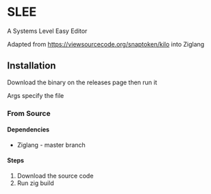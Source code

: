# SLEE

A Systems Level Easy Editor

Adapted from https://viewsourcecode.org/snaptoken/kilo into Ziglang

## Installation

Download the binary on the releases page then run it

Args specify the file

### From Source

#### Dependencies

- Ziglang - master branch

#### Steps

1. Download the source code
2. Run zig build
